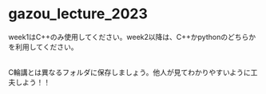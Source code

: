 # gazou_lecture_2023


week1はC++のみ使用してください。week2以降は、C++かpythonのどちらかを利用してください。

<br>C輪講とは異なるフォルダに保存しましょう。他人が見てわかりやすいように工夫しよう！！
